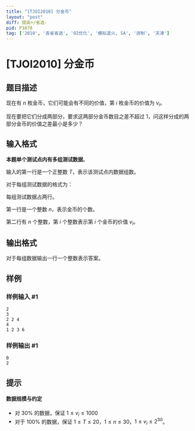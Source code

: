 ```yaml
---
title: "[TJOI2010] 分金币"
layout: "post"
diff: 提高+/省选-
pid: P3878
tag: ['2010', '各省省选', 'O2优化', '模拟退火, SA', '进制', '天津']
---
```

# [TJOI2010] 分金币
## 题目描述

现在有 $n$ 枚金币，它们可能会有不同的价值，第 $i$ 枚金币的价值为 $v_i$。

现在要把它们分成两部分，要求这两部分金币数目之差不超过 $1$，问这样分成的两部分金币的价值之差最小是多少？


## 输入格式

**本题单个测试点内有多组测试数据**。

输入的第一行是一个正整数 $T$，表示该测试点内数据组数。

对于每组测试数据的格式为：

每组测试数据占两行。

第一行是一个整数 $n$，表示金币的个数。

第二行有 $n$ 个整数，第 $i$ 个整数表示第 $i$ 个金币的价值 $v_i$。
## 输出格式

对于每组数据输出一行一个整数表示答案。
## 样例

### 样例输入 #1
```
2
3
2 2 4
4
1 2 3 6

```
### 样例输出 #1
```
0
2

```
## 提示

#### 数据规模与约定

- 对 $30\%$ 的数据，保证 $1 \leq v_i \leq 1000$
- 对于 $100\%$ 的数据，保证 $1 \leq T \leq 20$，$1 \leq n \leq 30$，$1 \leq v_i \leq 2^{30}$。
